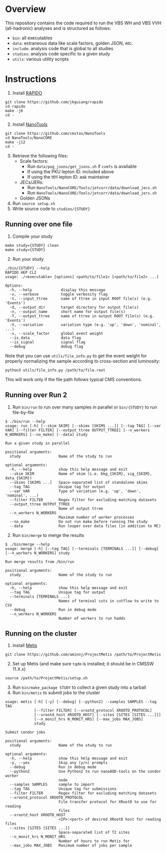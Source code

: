 # Overview
This repository contains the code required to run the VBS WH and VBS VVH (all-hadronic) analyses and is structured as follows:
- `bin`: all executables
- `data`: extraneous data like scale factors, golden JSON, etc.
- `include`: analysis code that is global to all studies
- `studies`: analysis code specific to a given study
- `utils`: various utility scripts

# Instructions
1. Install [RAPIDO](https://github.com/jkguiang/rapido)
```
git clone https://github.com/jkguiang/rapido
cd rapido
make -j6
cd -
````
2. Install [NanoTools](https://github.com/cmstas/NanoTools)
```
git clone https://github.com/cmstas/NanoTools
cd NanoTools/NanoCORE
make -j12
cd -
````
3. Retrieve the following files:
    - Scale factors:
        - Run `data/pog_jsons/get_jsons.sh` if `cvmfs` is available
        - If using the PKU lepton ID: included above
        - If using the ttH lepton ID: ask maintainer
    - JECs/JERs:
        - Run `NanoTools/NanoCORE/Tools/jetcorr/data/download_jecs.sh`
        - Run `NanoTools/NanoCORE/Tools/jetcorr/data/download_jers.sh`
    - Golden JSONs
4. Run `source setup.sh`
5. Write source code to `studies/{STUDY}`

## Running over one file
1. Compile your study
```
make study={STUDY} clean
make study={STUDY}
```
2. Run your study
```
./bin/{STUDY} --help
RAPIDO HEP CLI
usage: ./<executable> [options] <path/to/file1> [<path/to/file2> ...]

Options:
  -h, --help             display this message
  -v, --verbose          toggle verbosity flag
  -t, --input_ttree      name of ttree in input ROOT file(s) (e.g. 'Events')
  -d, --output_dir       target directory for output file(s)
  -n, --output_name      short name for output file(s)
  -T, --output_ttree     name of ttree in output ROOT file(s) (e.g. 'Events')
  -V, --variation        variation type (e.g. 'up', 'down', 'nominal', ...)
  -s, --scale_factor     global event weight
  --is_data              data flag
  --is_signal            signal flag
  --debug                debug flag
```

Note that you can use `utils/file_info.py` to get the event weight for properly normalizing
the sample according to cross-section and luminosity:
```
python3 utils/file_info.py /path/to/file.root
```
This will work only if the file path follows typical CMS conventions.

## Running over Run 2
1. Run `bin/run` to run over many samples in parallel or `bin/{STUDY}` to run file-by-file
```
$ ./bin/run --help
usage: run [-h] [--skim SKIM] [--skims [SKIMS ...]] [--tag TAG] [--var VAR] [--filter FILTER] [--output_ttree OUTPUT_TTREE] [--n_workers N_WORKERS] [--no_make] [--data] study

Run a given study in parallel

positional arguments:
  study                 Name of the study to run

optional arguments:
  -h, --help            show this help message and exit
  --skim SKIM           Name of skim (i.e. bkg_{SKIM}, sig_{SKIM}, data_{SKIM})
  --skims [SKIMS ...]   Space-separated list of standalone skims
  --tag TAG             Unique tag for output
  --var VAR             Type of variation (e.g. 'up', 'down', 'nominal', ...)
  --filter FILTER       Regex filter for excluding matching datasets
  --output_ttree OUTPUT_TTREE
                        Name of output ttree
  --n_workers N_WORKERS
                        Maximum number of worker processes
  --no_make             Do not run make before running the study
  --data                Run looper over data files (in addition to MC)
```
2. Run `bin/merge` to merge the results
```
$ ./bin/merge --help
usage: merge [-h] [--tag TAG] [--terminals [TERMINALS ...]] [--debug] [--n_workers N_WORKERS] study

Run merge results from /bin/run

positional arguments:
  study                 Name of the study to run

optional arguments:
  -h, --help            show this help message and exit
  --tag TAG             Unique tag for output
  --terminals [TERMINALS ...]
                        Names of terminal cuts in cutflow to write to CSV
  --debug               Run in debug mode
  --n_workers N_WORKERS
                        Number of workers to run hadds
```

## Running on the cluster
1. Install [Metis](https://github.com/aminnj/ProjectMetis)
```
git clone https://github.com/aminnj/ProjectMetis /path/to/ProjectMetis
```
2. Set up Metis (and make sure `tqdm` is installed; it should be in CMSSW 11.X.x)
```
source /path/to/ProjectMetis/setup.sh
```
3. Run `bin/make_package STUDY` to collect a given study into a tarball
4. Run `bin/metis` to submit jobs to the cluster
```
usage: metis [-h] [-y] [--debug] [--python2] --samples SAMPLES --tag TAG
             [--filter FILTER] [--xrootd_protocol XROOTD_PROTOCOL]
             [--xrootd_host XROOTD_HOST] [--sites [SITES [SITES ...]]]
             [--n_monit_hrs N_MONIT_HRS] [--max_jobs MAX_JOBS]
             study

Submit condor jobs

positional arguments:
  study                 Name of the study to run

optional arguments:
  -h, --help            show this help message and exit
  -y, --yes             Skip any (y/n) prompts
  --debug               Run in debug mode
  --python2             Use Python2 to run nanoAOD-tools on the condor worker
                        node
  --samples SAMPLES     sample to import
  --tag TAG             Unique tag for submissions
  --filter FILTER       Regex filter for excluding matching datasets
  --xrootd_protocol XROOTD_PROTOCOL
                        File transfer protocol for XRootD to use for reading
                        files
  --xrootd_host XROOTD_HOST
                        <IP>:<port> of desired XRootD host for reading files
  --sites [SITES [SITES ...]]
                        Space-separated list of T2 sites
  --n_monit_hrs N_MONIT_HRS
                        Number of hours to run Metis for
  --max_jobs MAX_JOBS   Maximum number of jobs per sample
```
